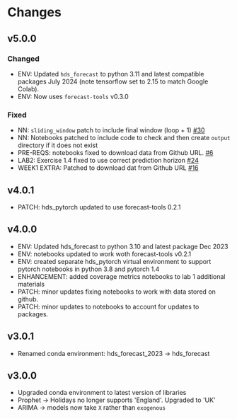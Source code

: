 # Changes

## v5.0.0

### Changed

* ENV: Updated `hds_forecast` to python 3.11 and latest compatible packages July 2024 (note tensorflow set to 2.15 to match Google Colab).
* ENV: Now uses `forecast-tools` v0.3.0

### Fixed

* NN: `sliding_window` patch to include final window (loop + 1) [#30](https://github.com/health-data-science-OR/forecasting/issues/30)
* NN: Notebooks patched to include code to check and then create `output` directory if it does not exist
* PRE-REQS: notebooks fixed to download data from Github URL. [#6](https://github.com/health-data-science-OR/forecasting/issues/6)
* LAB2: Exercise 1.4 fixed to use correct prediction horizon [#24](https://github.com/health-data-science-OR/forecasting/issues/24)
* WEEK1 EXTRA: Patched to download dat from Github URL [#16](https://github.com/health-data-science-OR/forecasting/issues/16)

## v4.0.1
* PATCH: hds_pytorch updated to use forecast-tools 0.2.1

## v4.0.0

* ENV: Updated hds_forecast to python 3.10 and latest package Dec 2023
* ENV: notebooks updated to work woth forecast-tools v0.2.1
* ENV: created separate hds_pytorch virtual environment to support pytorch notebooks in python 3.8 and pytorch 1.4
* ENHANCEMENT: added coverage metrics notebooks to lab 1 additional materials
* PATCH: minor updates fixing notebooks to work with data stored on github.
* PATCH: minor updates to notebooks to account for updates to packages.

## v3.0.1
* Renamed conda environment: hds_forecast_2023 -> hds_forecast

## v3.0.0

* Upgraded conda environment to latest version of libraries
* Prophet -> Holidays no longer supports 'England'.  Upgraded to 'UK'
* ARIMA -> models now take `X` rather than `exogenous`
